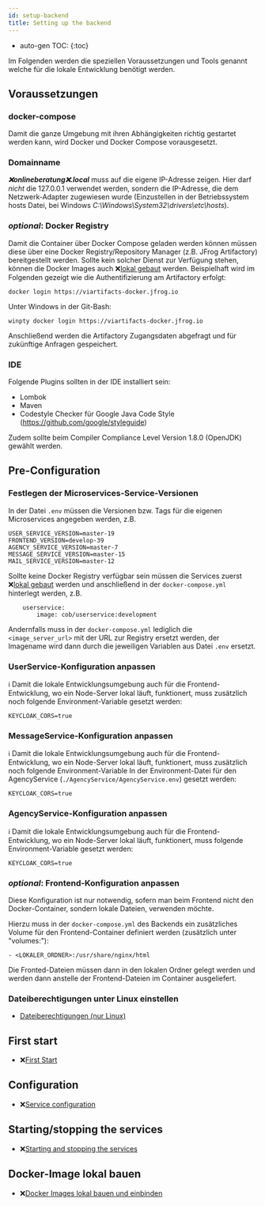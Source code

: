 ```yaml
---
id: setup-backend
title: Setting up the backend
---
```


* auto-gen TOC:
{:toc}

Im Folgenden werden die speziellen Voraussetzungen und Tools genannt welche für die lokale Entwicklung benötigt werden.

## Voraussetzungen
### docker-compose
Damit die ganze Umgebung mit ihren Abhängigkeiten richtig gestartet werden kann, wird Docker und Docker Compose vorausgesetzt.

### Domainname
_**❌onlineberatung❌.local**_ muss auf die eigene IP-Adresse zeigen. Hier darf *nicht* die 127.0.0.1 verwendet werden, sondern die IP-Adresse, die dem Netzwerk-Adapter zugewiesen wurde (Einzustellen in der Betriebssystem hosts Datei, bei Windows *C:\Windows\System32\drivers\etc\hosts*).

### _optional_: Docker Registry
Damit die Container über Docker Compose geladen werden können müssen diese über eine Docker Registry/Repository Manager (z.B. JFrog Artifactory) bereitgestellt werden. Sollte kein solcher Dienst zur Verfügung stehen, können die Docker Images auch ❌[lokal gebaut](../backend/build-and-load-docker-image.md) werden.
Beispielhaft wird im Folgenden gezeigt wie die Authentifizierung am Artifactory erfolgt:

``docker login https://viartifacts-docker.jfrog.io``

Unter Windows in der Git-Bash:

``winpty docker login https://viartifacts-docker.jfrog.io``

Anschließend werden die Artifactory Zugangsdaten abgefragt und für zukünftige Anfragen gespeichert.

### IDE
Folgende Plugins sollten in der IDE installiert sein:
* Lombok
* Maven
* Codestyle Checker für Google Java Code Style (https://github.com/google/styleguide)

Zudem sollte beim Compiler Compliance Level Version 1.8.0 (OpenJDK) gewählt werden.

## Pre-Configuration
### Festlegen der Microservices-Service-Versionen
In der Datei ```.env``` müssen die Versionen bzw. Tags für die eigenen Microservices angegeben werden, z.B.

```
USER_SERVICE_VERSION=master-19
FRONTEND_VERSION=develop-39
AGENCY_SERVICE_VERSION=master-7
MESSAGE_SERVICE_VERSION=master-15
MAIL_SERVICE_VERSION=master-12
```

Sollte keine Docker Registry verfügbar sein müssen die Services zuerst ❌[lokal gebaut](../backend/build-and-load-docker-image.md) werden und anschließend in der ```docker-compose.yml``` hinterlegt werden, z.B.

```
    userservice:
        image: cob/userservice:development
```
Andernfalls muss in der ```docker-compose.yml``` lediglich die ```<image_server_url>``` mit der URL zur Registry ersetzt werden, der Imagename wird dann durch die jeweiligen Variablen aus Datei ```.env``` ersetzt.

### UserService-Konfiguration anpassen
ℹ️ Damit die lokale Entwicklungsumgebung auch für die Frontend-Entwicklung, wo ein Node-Server lokal läuft, funktionert, muss zusätzlich noch folgende Environment-Variable gesetzt werden:

``KEYCLOAK_CORS=true``

### MessageService-Konfiguration anpassen
ℹ️ Damit die lokale Entwicklungsumgebung auch für die Frontend-Entwicklung, wo ein Node-Server lokal läuft, funktionert, muss zusätzlich noch folgende Environment-Variable In der Environment-Datei für den AgencyService (``./AgencyService/AgencyService.env``) gesetzt werden:

``KEYCLOAK_CORS=true``

### AgencyService-Konfiguration anpassen
ℹ️ Damit die lokale Entwicklungsumgebung auch für die Frontend-Entwicklung, wo ein Node-Server lokal läuft, funktionert, muss folgende Environment-Variable gesetzt werden:

``KEYCLOAK_CORS=true``

### _optional_: Frontend-Konfiguration anpassen
Diese Konfiguration ist nur notwendig, sofern man beim Frontend nicht den Docker-Container, sondern lokale Dateien, verwenden möchte.

Hierzu muss in der ``docker-compose.yml`` des Backends ein zusätzliches Volume für den Frontend-Container definiert werden (zusätzlich unter "volumes:"):

``- <LOKALER_ORDNER>:/usr/share/nginx/html``

Die Fronted-Dateien müssen dann in den lokalen Ordner gelegt werden und werden dann anstelle der Frontend-Dateien im Container ausgeliefert.

### Dateiberechtigungen unter Linux einstellen
* [Dateiberechtigungen (nur Linux)](../backend/file-permissions.md)

## First start
* ❌[First Start](../backend/first-start.md)

## Configuration
* ❌[Service configuration](../backend/service-configuration.md)

## Starting/stopping the services
* ❌[Starting and stopping the services](../backend/starting-and-stopping-the-services.md)

## Docker-Image lokal bauen
* ❌[Docker Images lokal bauen und einbinden](../backend/build-and-load-docker-image.md)
